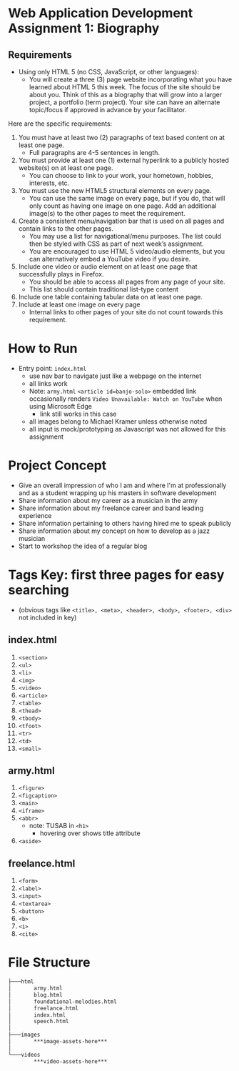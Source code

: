 # Web Application Development Assignment 1: Biography 

## Requirements

* Using only HTML 5 (no CSS, JavaScript, or other languages):
  * You will create a three (3) page website incorporating what you have learned
    about HTML 5 this week. The focus of the site should be about you. Think of this
    as a biography that will grow into a larger project, a portfolio (term project). Your
    site can have an alternate topic/focus if approved in advance by your facilitator.

Here are the specific requirements:
1. You must have at least two (2) paragraphs of text based content on at
   least one page. 
   * Full paragraphs are 4-5 sentences in length.
2. You must provide at least one (1) external hyperlink to a publicly hosted
     website(s) on at least one page.
     * You can choose to link to your work, your hometown, hobbies,
     interests, etc.
3. You must use the new HTML5 structural elements on every page.
   * You can use the same image on every page, but if you do, that will
   only count as having one image on one page. Add an additional
   image(s) to the other pages to meet the requirement.
4. Create a consistent menu/navigation bar that is used on all pages and
   contain links to the other pages.
   * You may use a list for navigational/menu purposes. The list could
   then be styled with CSS as part of next week’s assignment.
   * You are encouraged to use HTML 5 video/audio elements, but you
   can alternatively embed a YouTube video if you desire.
5. Include one video or audio element on at least one page that successfully
   plays in Firefox.
   * You should be able to access all pages from any page of your site.
   *  This list should contain traditional list-type content
6. Include one table containing tabular data on at least one page.
7. Include at least one image on every page
   * Internal links to other pages of your site do not count towards this
   requirement.

# How to Run
* Entry point: ```index.html```
  * use nav bar to navigate just like a webpage on the internet
  * all links work
  * Note: ```army.html``` ```<article id=banjo-solo>``` embedded link occasionally renders ```Video Unavailable: Watch on YouTube``` when using Microsoft Edge
    * link still works in this case
  * all images belong to Michael Kramer unless otherwise noted
  * all input is mock/prototyping as Javascript was not allowed for this assignment 

# Project Concept
* Give an overall impression of who I am and where I'm at professionally and as a student wrapping up his masters in software development
* Share information about my career as a musician in the army
* Share information about my freelance career and band leading experience
* Share information pertaining to others having hired me to speak publicly 
* Share information about my concept on how to develop as a jazz musician
* Start to workshop the idea of a regular blog 

# Tags Key: first three pages for easy searching 
* (obvious tags like ```<title>, <meta>, <header>, <body>, <footer>, <div> ``` not included in key)

## index.html
1. ```<section>```
2. ```<ul>```
3. ```<li>```
4. ```<img>```
5. ```<video>```
6. ```<article>```
7. ```<table>```
8. ```<thead>```
9. ```<tbody>```
10. ```<tfoot>```
11. ```<tr>```
12. ```<td>```
13. ```<small>```

## army.html
1. ```<figure>```
2. ```<figcaption>```
3. ```<main>```
4. ```<iframe>```
5. ```<abbr>```
   * note: TUSAB in ```<h1>```
     * hovering over shows title attribute
6. ````<aside>````

## freelance.html
1. ```<form>```
2. ```<label>```
3. ```<input>```
4. ```<textarea>```
5. ```<button>```
6. ```<b>```
7. ```<i>```
8. ```<cite>```

# File Structure
```html
├───html
│       army.html
│       blog.html
│       foundational-melodies.html
│       freelance.html
│       index.html
│       speech.html
│
├───images
│       ***image-assets-here***
│
└───videos
        ***video-assets-here***
```
